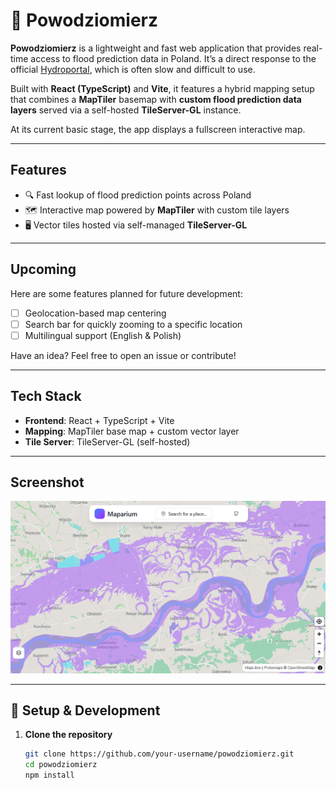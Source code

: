 # 🌊 Powodziomierz

**Powodziomierz** is a lightweight and fast web application that provides real-time access to flood prediction data in Poland. It’s a direct response to the official [Hydroportal](https://isok.gov.pl/hydroportal.html), which is often slow and difficult to use.

Built with **React (TypeScript)** and **Vite**, it features a hybrid mapping setup that combines a **MapTiler** basemap with **custom flood prediction data layers** served via a self-hosted **TileServer-GL** instance.

At its current basic stage, the app displays a fullscreen interactive map.

---

## Features

- 🔍 Fast lookup of flood prediction points across Poland
- 🗺️ Interactive map powered by **MapTiler** with custom tile layers
- 🖥️ Vector tiles hosted via self-managed **TileServer-GL**

---

## Upcoming

Here are some features planned for future development:

- [ ] Geolocation-based map centering
- [ ] Search bar for quickly zooming to a specific location
- [ ] Multilingual support (English & Polish)

Have an idea? Feel free to open an issue or contribute!

---

## Tech Stack

- **Frontend**: React + TypeScript + Vite
- **Mapping**: MapTiler base map + custom vector layer
- **Tile Server**: TileServer-GL (self-hosted)

---

## Screenshot

![Powodziomierz screenshot](./assets/screenshot.png)

---

## 🔧 Setup & Development

1. **Clone the repository**
   ```bash
   git clone https://github.com/your-username/powodziomierz.git
   cd powodziomierz
   npm install
   ```
